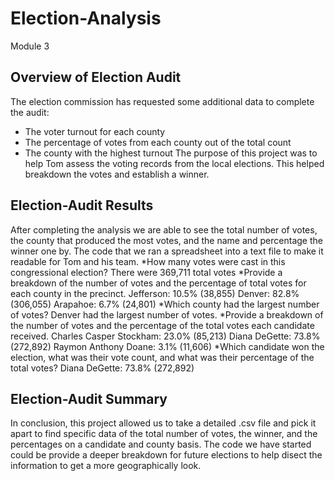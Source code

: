 # Election-Analysis
Module 3

## Overview of Election Audit
The election commission has requested some additional data to complete the audit:
* The voter turnout for each county
* The percentage of votes from each county out of the total count
* The county with the highest turnout
The purpose of this project was to help Tom assess the voting records from the local elections. This helped breakdown the votes and establish a winner. 

## Election-Audit Results
After completing the analysis we are able to see the total number of votes, the county that produced the most votes, and the name and percentage the winner one by. The code that we ran a spreadsheet into a text file to make it readable for Tom and his team.
*How many votes were cast in this congressional election?
  There were 369,711 total votes
*Provide a breakdown of the number of votes and the percentage of total votes for each county in the precinct.
  Jefferson: 10.5% (38,855) 
  Denver: 82.8% (306,055) 
  Arapahoe: 6.7% (24,801) 
*Which county had the largest number of votes?
  Denver had the largest number of votes.
*Provide a breakdown of the number of votes and the percentage of the total votes each candidate received.
  Charles Casper Stockham: 23.0% (85,213)
  Diana DeGette: 73.8% (272,892)
  Raymon Anthony Doane: 3.1% (11,606)
*Which candidate won the election, what was their vote count, and what was their percentage of the total votes?
  Diana DeGette: 73.8% (272,892)

## Election-Audit Summary
 In conclusion, this project allowed us to take a detailed .csv file and pick it apart to find specific data of the total number of votes, the winner, and the percentages on a candidate and county basis. The code we have started could be provide a deeper breakdown for future elections to help disect the information to get a more geographically look.
